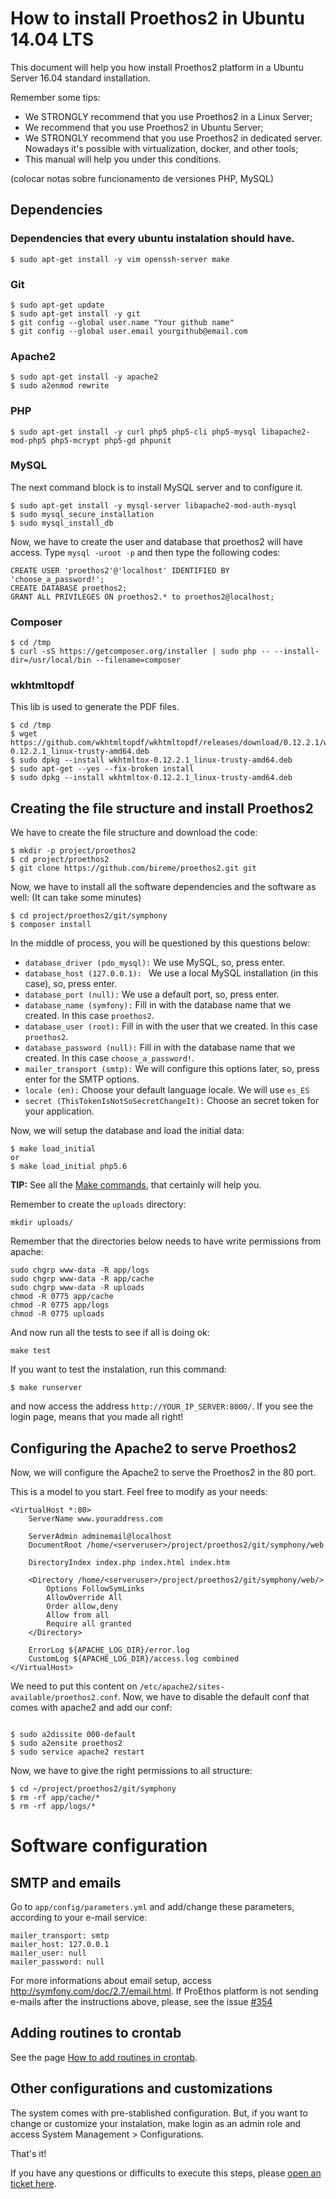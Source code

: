 How to install Proethos2 in Ubuntu 14.04 LTS
============================================

This document will help you how install Proethos2 platform in a Ubuntu Server 16.04 standard installation.

Remember some tips:
- We STRONGLY recommend that you use Proethos2 in a Linux Server;
- We recommend that you use Proethos2 in Ubuntu Server;
- We STRONGLY recommend that you use Proethos2 in dedicated server. Nowadays it's possible with virtualization, docker,
and other tools;
- This manual will help you under this conditions.

(colocar notas sobre funcionamento de versiones PHP, MySQL)

Dependencies
------------

### Dependencies that every ubuntu instalation should have.

```
$ sudo apt-get install -y vim openssh-server make   
```

### Git

```
$ sudo apt-get update
$ sudo apt-get install -y git
$ git config --global user.name "Your github name"
$ git config --global user.email yourgithub@email.com

```

### Apache2

```
$ sudo apt-get install -y apache2
$ sudo a2enmod rewrite

```

### PHP

```
$ sudo apt-get install -y curl php5 php5-cli php5-mysql libapache2-mod-php5 php5-mcrypt php5-gd phpunit

```

### MySQL

The next command block is to install MySQL server and to configure it.

```
$ sudo apt-get install -y mysql-server libapache2-mod-auth-mysql
$ sudo mysql_secure_installation
$ sudo mysql_install_db

```

Now, we have to create the user and database that proethos2 will have access.
Type `mysql -uroot -p` and then type the following codes:

```
CREATE USER 'proethos2'@'localhost' IDENTIFIED BY 'choose_a_password!';
CREATE DATABASE proethos2;
GRANT ALL PRIVILEGES ON proethos2.* to proethos2@localhost;

```

### Composer

```
$ cd /tmp
$ curl -sS https://getcomposer.org/installer | sudo php -- --install-dir=/usr/local/bin --filename=composer

```

### wkhtmltopdf

This lib is used to generate the PDF files.

```
$ cd /tmp
$ wget https://github.com/wkhtmltopdf/wkhtmltopdf/releases/download/0.12.2.1/wkhtmltox-0.12.2.1_linux-trusty-amd64.deb
$ sudo dpkg --install wkhtmltox-0.12.2.1_linux-trusty-amd64.deb
$ sudo apt-get --yes --fix-broken install
$ sudo dpkg --install wkhtmltox-0.12.2.1_linux-trusty-amd64.deb

```

Creating the file structure and install Proethos2
-------------------------------------------------

We have to create the file structure and download the code:

```
$ mkdir -p project/proethos2
$ cd project/proethos2
$ git clone https://github.com/bireme/proethos2.git git

```

Now, we have to install all the software dependencies and the software as well:
(It can take some minutes)

```
$ cd project/proethos2/git/symphony
$ composer install

```

In the middle of process, you will be questioned by this questions below:

- `database_driver (pdo_mysql):` We use MySQL, so, press enter.
- `database_host (127.0.0.1): ` We use a local MySQL installation (in this case), so, press enter.
- `database_port (null):` We use a default port, so, press enter.
- `database_name (symfony):` Fill in with the database name that we created. In this case `proethos2`.
- `database_user (root):` Fill in with the user that we created. In this case `proethos2`.
- `database_password (null):` Fill in with the database name that we created. In this case `choose_a_password!`.
- `mailer_transport (smtp):` We will configure this options later, so, press enter for the SMTP options.
- `locale (en):` Choose your default language locale. We will use `es_ES`
- `secret (ThisTokenIsNotSoSecretChangeIt):` Choose an secret token for your application.

Now, we will setup the database and load the initial data:

```
$ make load_initial
or
$ make load_initial php5.6
```

__TIP:__ See all the [Make commands](../continuous-integration.md), that certainly will help you.

Remember to create the `uploads` directory:
```
mkdir uploads/
```

Remember that the directories below needs to have write permissions from apache:
```
sudo chgrp www-data -R app/logs
sudo chgrp www-data -R app/cache
sudo chgrp www-data -R uploads
chmod -R 0775 app/cache
chmod -R 0775 app/logs
chmod -R 0775 uploads
```

And now run all the tests to see if all is doing ok:
```
make test
```

If you want to test the instalation, run this command:

```
$ make runserver

```

and now access the address `http://YOUR_IP_SERVER:8000/`. If you see the login page, means that you made all right!


Configuring the Apache2 to serve Proethos2
------------------------------------------

Now, we will configure the Apache2 to serve the Proethos2 in the 80 port.

This is a model to you start. Feel free to modify as your needs:

```
<VirtualHost *:80>
    ServerName www.youraddress.com

    ServerAdmin adminemail@localhost
    DocumentRoot /home/<serveruser>/project/proethos2/git/symphony/web

    DirectoryIndex index.php index.html index.htm

    <Directory /home/<serveruser>/project/proethos2/git/symphony/web/>
        Options FollowSymLinks
        AllowOverride All
        Order allow,deny
        Allow from all
        Require all granted
    </Directory>

    ErrorLog ${APACHE_LOG_DIR}/error.log
    CustomLog ${APACHE_LOG_DIR}/access.log combined
</VirtualHost>
```

We need to put this content on `/etc/apache2/sites-available/proethos2.conf`.
Now, we have to disable the default conf that comes with apache2 and add our conf:

```

$ sudo a2dissite 000-default
$ sudo a2ensite proethos2
$ sudo service apache2 restart

```

Now, we have to give the right permissions to all structure:

```
$ cd ~/project/proethos2/git/symphony
$ rm -rf app/cache/*
$ rm -rf app/logs/*
```

Software configuration
======================

SMTP and emails
---------------

Go to `app/config/parameters.yml` and add/change these parameters, according to your e-mail service:

```
mailer_transport: smtp
mailer_host: 127.0.0.1
mailer_user: null
mailer_password: null

```

For more informations about email setup, access http://symfony.com/doc/2.7/email.html.
If ProEthos platform is not sending e-mails after the instructions above, please, see the issue [#354](https://github.com/bireme/proethos2/issues/354)

Adding routines to crontab
--------------------------

See the page [How to add routines in crontab](how-to-add-routines-in-crontab.md).


Other configurations and customizations
---------------------------------------

The system comes with pre-stablished configuration. But, if you want to change or customize your instalation, make login
as an admin role and access System Management > Configurations.


That's it!

If you have any questions or difficults to execute this steps, please [open an ticket here](https://github.com/bireme/proethos2/issues).
